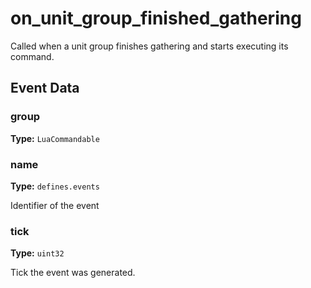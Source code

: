 # on_unit_group_finished_gathering

Called when a unit group finishes gathering and starts executing its command.

## Event Data

### group

**Type:** `LuaCommandable`

### name

**Type:** `defines.events`

Identifier of the event

### tick

**Type:** `uint32`

Tick the event was generated.


